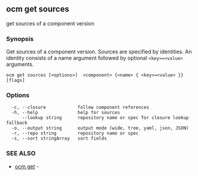 ## ocm get sources

get sources of a component version

### Synopsis


Get sources of a component version. Sources are specified
by identities. An identity consists of 
a name argument followed by optional <code>&lt;key>=&lt;value></code>
arguments.


```
ocm get sources [<options>]  <component> {<name> { <key>=<value> }} [flags]
```

### Options

```
  -c, --closure            follow component references
  -h, --help               help for sources
      --lookup string      repository name or spec for closure lookup fallback
  -o, --output string      output mode (wide, tree, yaml, json, JSON)
  -r, --repo string        repository name or spec
  -s, --sort stringArray   sort fields
```

### SEE ALSO

* [ocm get](ocm_get.md)	 - 

